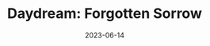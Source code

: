 ---
layout: album
date: 2023-06-14
title: "Daydream: Forgotten Sorrow"
developer: Frozen Line
card-image: 0
card-offset: 0
banner-image: 0
banner-offset: 0
---